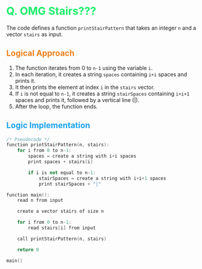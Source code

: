 # <span style="color:#1AED69"> Q. **OMG Stairs???**</span>

The code defines a function `printStairPattern` that takes an integer `n` and a vector `stairs` as input.

## <span style="color:#ED7F1A"> **Logical Approach**</span>

1. The function iterates from 0 to `n-1` using the variable `i`.
2. In each iteration, it creates a string `spaces` containing `i+i` spaces and prints it.
3. It then prints the element at index `i` in the `stairs` vector.
4. If `i` is not equal to `n-1`, it creates a string `stairSpaces` containing `i+i+1` spaces and prints it, followed by a vertical line (|).
5. After the loop, the function ends.

## <span style="color:#1AA1ED"> **Logic Implementation** </span>

```cpp
/* Pseudocode */
function printStairPattern(n, stairs):
    for i from 0 to n-1:
        spaces = create a string with i+i spaces
        print spaces + stairs[i]

        if i is not equal to n-1:
            stairSpaces = create a string with i+i+1 spaces
            print stairSpaces + "|"

function main():
    read n from input

    create a vector stairs of size n

    for i from 0 to n-1:
        read stairs[i] from input

    call printStairPattern(n, stairs)

    return 0

main()

```
